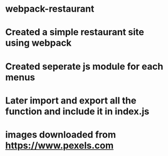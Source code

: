 # webpack-restaurant

# Created a simple restaurant site using webpack
# Created seperate js module for each menus
# Later import and export all the function and include it in index.js
# images downloaded from https://www.pexels.com